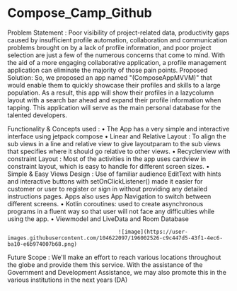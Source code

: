 # Compose_Camp_Github
Problem Statement : Poor visibility of project-related data, productivity gaps caused by insufficient profile automation, collaboration and communication problems brought on by a lack of profile information, and poor project selection are just a few of the numerous concerns that come to mind. With the aid of a more engaging collaborative application, a profile management application can eliminate the majority of those pain points.
Proposed Solution: So, we proposed an app named "(ComposeAppMVVM)" that would enable them to quickly showcase their profiles and skills to a large population. As a result, this app will show their profiles in a lazycolumn layout with a search bar ahead and expand their profile information when tapping. This application will serve as the main personal database for the talented developers.


Functionality & Concepts used :
• The App has a very simple and interactive interface using jetpack compose • Linear and Relative Layout : To align the sub views in a line and relative view to give layoutparam to the sub views that specifies where it should go relative to other views.
• Recyclerview with constraint Layout : Most of the activities in the app uses cardview in constraint layout, which is easy to handle for different screen sizes.
• Simple & Easy Views Design : Use of familiar audience EditText with hints and interactive buttons with setOnClickListener() made it easier for customer or user to register or sign in without providing any detailed instructions pages. Apps also uses App Navigation to switch between different screens.
• Kotlin coroutines: used to create asynchronous programs in a fluent way so that user will not face any difficulties while using the app. • Viewmodel and LiveData and Room Database 
 
                                       ![image](https://user-images.githubusercontent.com/104622097/196002526-c9c447d5-43f1-4ec6-ba10-e6b974007b68.png)
       
 
Future Scope :
We'll make an effort to reach various locations throughout the globe and provide them this service. With the assistance of the Government and Development Assistance, we may also promote this in the various institutions in the next years (DA)

